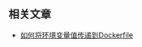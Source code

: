 ## 相关文章

- [如何将环境变量值传递到Dockerfile](http://tu-yucheng.github.io/docker/2023/05/23/dockerfile-env-variable.html)